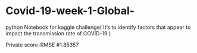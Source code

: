 # Covid-19-week-1-Global-
python Notebook for kaggle challenge( It’s to identify factors that appear to impact the transmission rate of COVID-19.)


Private score-RMSE #1.85357
